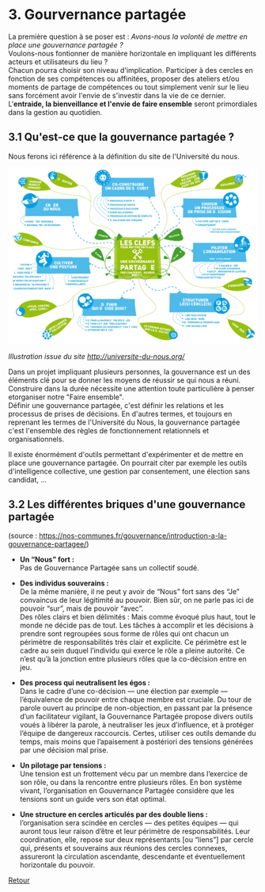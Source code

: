 # 3. Gourvernance partagée  

La première question à se poser est : *Avons-nous la volonté de mettre en place une gouvernance partagée ?*  
Voulons-nous fontionner de manière horizontale en impliquant les différents acteurs et utilisateurs du lieu ?  
Chacun pourra choisir son niveau d'implication. Participer à des cercles en fonction de ses compétences ou affinitées, proposer des ateliers et/ou moments de partage de compétences ou tout simplement venir sur le lieu sans forcément avoir l'envie de s'investir dans la vie de ce dernier.  
L'**entraide, la bienveillance et l'envie de faire ensemble** seront primordiales dans la gestion au quotidien.  

## 3.1 Qu'est-ce que la gouvernance partagée ?

Nous ferons ici référence à la définition du site de l'Université du nous.  

<img src="files/map-gouv.jpg">  

*Illustration issue du site http://universite-du-nous.org/*  

Dans un projet impliquant plusieurs personnes, la gouvernance est un des éléments clé pour se donner les moyens de réussir se qui nous a réuni. Construire dans la durée nécessite une attention toute particulière à penser etorganiser notre "Faire ensemble".  
Définir une gouvernance partagée, c'est définir les relations et les processus de prises de décisions.
En d'autres termes, et toujours en reprenant les termes de l'Université du Nous, la gouvernance partagée c'est l'ensemble des règles de fonctionnement relationnels et organisationnels.  

Il existe énormément d'outils permettant d'expérimenter et de mettre en place une gouvernance partagée. On pourrait citer par exemple les outils d'intelligence collective, une gestion par consentement, une élection sans candidat, ...  

## 3.2 Les différentes briques d'une gouvernance partagée  
(source : https://nos-communes.fr/gouvernance/introduction-a-la-gouvernance-partagee/)  

* **Un “Nous” fort :**  
Pas de Gouvernance Partagée sans un collectif soudé.

* **Des individus souverains :**  
De la même manière, il ne peut y avoir de “Nous” fort sans des “Je” convaincus de leur légitimité au pouvoir. Bien sûr, on ne parle pas ici de pouvoir “sur”, mais de pouvoir “avec”.  
Des rôles clairs et bien délimités : Mais comme évoqué plus haut, tout le monde ne décide pas de tout. Les tâches à accomplir et les décisions à prendre sont regroupées sous forme de rôles qui ont chacun un périmètre de responsabilités très clair et explicite. Ce périmètre est le cadre au sein duquel l’individu qui exerce le rôle a pleine autorité. Ce n’est qu’à la jonction entre plusieurs rôles que la co-décision entre en jeu.  

* **Des process qui neutralisent les égos :**  
Dans le cadre d’une co-décision — une élection par exemple — l’équivalence de pouvoir entre chaque membre est cruciale. Du tour de parole ouvert au principe de non-objection, en passant par la présence d’un facilitateur vigilant, la Gouvernance Partagée propose divers outils voués à libérer la parole, à neutraliser les jeux d’influence, et à protéger l’équipe de dangereux raccourcis. Certes, utiliser ces outils demande du temps, mais moins que l’apaisement à postériori des tensions générées par une décision mal prise.  

* **Un pilotage par tensions :**  
Une tension est un frottement vécu par un membre dans l’exercice de son rôle, ou dans la rencontre entre plusieurs rôles. En bon système vivant, l’organisation en Gouvernance Partagée considère que les tensions sont un guide vers son état optimal.  

* **Une structure en cercles articulés par des double liens :**  
l’organisation sera scindée en cercles — des petites équipes — qui auront tous leur raison d’être et leur périmètre de responsabilités.   Leur coordination, elle, repose sur deux représentants [ou “liens”] par cercle qui, présents et souverains aux réunions des cercles connexes, assureront la circulation ascendante, descendante et éventuellement horizontale du pouvoir.


[Retour](README.md)
